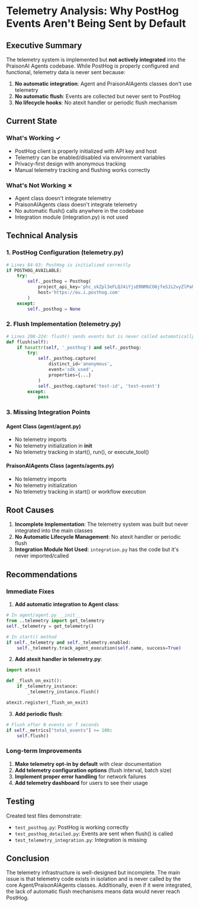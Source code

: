 # Telemetry Analysis: Why PostHog Events Aren't Being Sent by Default

## Executive Summary

The telemetry system is implemented but **not actively integrated** into the PraisonAI Agents codebase. While PostHog is properly configured and functional, telemetry data is never sent because:

1. **No automatic integration**: Agent and PraisonAIAgents classes don't use telemetry
2. **No automatic flush**: Events are collected but never sent to PostHog
3. **No lifecycle hooks**: No atexit handler or periodic flush mechanism

## Current State

### What's Working ✓
- PostHog client is properly initialized with API key and host
- Telemetry can be enabled/disabled via environment variables
- Privacy-first design with anonymous tracking
- Manual telemetry tracking and flushing works correctly

### What's Not Working ✗
- Agent class doesn't integrate telemetry
- PraisonAIAgents class doesn't integrate telemetry
- No automatic flush() calls anywhere in the codebase
- Integration module (integration.py) is not used

## Technical Analysis

### 1. PostHog Configuration (telemetry.py)
```python
# Lines 84-93: PostHog is initialized correctly
if POSTHOG_AVAILABLE:
    try:
        self._posthog = Posthog(
            project_api_key='phc_skZpl3eFLQJ4iYjsERNMbCO6jfeSJi2vyZlPahKgxZ7',
            host='https://eu.i.posthog.com'
        )
    except:
        self._posthog = None
```

### 2. Flush Implementation (telemetry.py)
```python
# Lines 208-224: flush() sends events but is never called automatically
def flush(self):
    if hasattr(self, '_posthog') and self._posthog:
        try:
            self._posthog.capture(
                distinct_id='anonymous',
                event='sdk_used',
                properties={...}
            )
            self._posthog.capture('test-id', 'test-event')
        except:
            pass
```

### 3. Missing Integration Points

#### Agent Class (agent/agent.py)
- No telemetry imports
- No telemetry initialization in __init__
- No telemetry tracking in start(), run(), or execute_tool()

#### PraisonAIAgents Class (agents/agents.py)
- No telemetry imports
- No telemetry initialization
- No telemetry tracking in start() or workflow execution

## Root Causes

1. **Incomplete Implementation**: The telemetry system was built but never integrated into the main classes
2. **No Automatic Lifecycle Management**: No atexit handler or periodic flush
3. **Integration Module Not Used**: `integration.py` has the code but it's never imported/called

## Recommendations

### Immediate Fixes

1. **Add automatic integration to Agent class**:
```python
# In agent/agent.py __init__
from ..telemetry import get_telemetry
self._telemetry = get_telemetry()

# In start() method
if self._telemetry and self._telemetry.enabled:
    self._telemetry.track_agent_execution(self.name, success=True)
```

2. **Add atexit handler in telemetry.py**:
```python
import atexit

def _flush_on_exit():
    if _telemetry_instance:
        _telemetry_instance.flush()

atexit.register(_flush_on_exit)
```

3. **Add periodic flush**:
```python
# Flush after N events or T seconds
if self._metrics["total_events"] >= 100:
    self.flush()
```

### Long-term Improvements

1. **Make telemetry opt-in by default** with clear documentation
2. **Add telemetry configuration options** (flush interval, batch size)
3. **Implement proper error handling** for network failures
4. **Add telemetry dashboard** for users to see their usage

## Testing

Created test files demonstrate:
- `test_posthog.py`: PostHog is working correctly
- `test_posthog_detailed.py`: Events are sent when flush() is called
- `test_telemetry_integration.py`: Integration is missing

## Conclusion

The telemetry infrastructure is well-designed but incomplete. The main issue is that telemetry code exists in isolation and is never called by the core Agent/PraisonAIAgents classes. Additionally, even if it were integrated, the lack of automatic flush mechanisms means data would never reach PostHog.